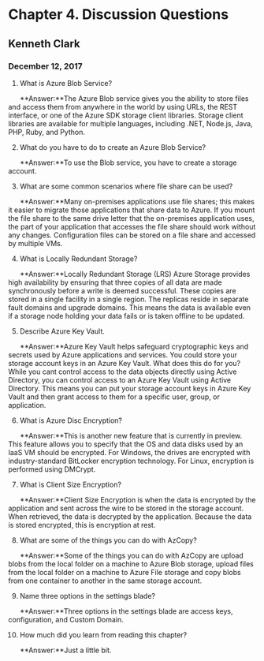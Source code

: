 # Chapter 4. Discussion Questions
## Kenneth Clark
### December 12, 2017  


1.	What is Azure Blob Service?

&nbsp;&nbsp;&nbsp;&nbsp;&nbsp;&nbsp;**Answer:**The Azure Blob service gives you the ability to store files and access them from anywhere in the world by using URLs, the REST interface, or one of the Azure SDK storage client libraries. Storage client libraries are available for multiple languages, including .NET, Node.js, Java, PHP, Ruby, and Python.

2.	What do you have to do to create an Azure Blob Service?

&nbsp;&nbsp;&nbsp;&nbsp;&nbsp;&nbsp;**Answer:**To use the Blob service, you have to create a storage account.

3.	What are some common scenarios where file share can be used?

&nbsp;&nbsp;&nbsp;&nbsp;&nbsp;&nbsp;**Answer:**Many on-premises applications use file shares; this makes it easier to migrate those applications that share data to Azure. If you mount the file share to the same drive letter that the on-premises application uses, the part of your application that accesses the file share should work without any changes. Configuration files can be stored on a file share and accessed by multiple VMs.

4.	What is Locally Redundant Storage?

&nbsp;&nbsp;&nbsp;&nbsp;&nbsp;&nbsp;**Answer:**Locally Redundant Storage (LRS) Azure Storage provides high availability by ensuring that three copies of all data are made synchronously before a write is deemed successful. These copies are stored in a single facility in a single region. The replicas reside in separate fault domains and upgrade domains. This means the data is available even if a storage node holding your data fails or is taken offline to be updated.

5.	Describe Azure Key Vault.

&nbsp;&nbsp;&nbsp;&nbsp;&nbsp;&nbsp;**Answer:**Azure Key Vault helps safeguard cryptographic keys and secrets used by Azure applications and services. You could store your storage account keys in an Azure Key Vault. What does this do for you? While you cant control access to the data objects directly using Active Directory, you can control access to an Azure Key Vault using Active Directory. This means you can put your storage account keys in Azure Key Vault and then grant access to them for a specific user, group, or application.

6.	What is Azure Disc Encryption?

&nbsp;&nbsp;&nbsp;&nbsp;&nbsp;&nbsp;**Answer:**This is another new feature that is currently in preview. This feature allows you to specify that the OS and data disks used by an IaaS VM should be encrypted. For Windows, the drives are encrypted with industry-standard BitLocker encryption technology. For Linux, encryption is performed using DMCrypt.

7.	What is Client Size Encryption?

&nbsp;&nbsp;&nbsp;&nbsp;&nbsp;&nbsp;**Answer:**Client Size Encryption is when the data is encrypted by the application and sent across the wire to be stored in the storage account. When retrieved, the data is decrypted by the application. Because the data is stored encrypted, this is encryption at rest.

8.	What are some of the things you can do with AzCopy?

&nbsp;&nbsp;&nbsp;&nbsp;&nbsp;&nbsp;**Answer:**Some of the things you can do with AzCopy are upload blobs from the local folder on a machine to Azure Blob storage, upload files from the local folder on a machine to Azure File storage and copy blobs from one container to another in the same storage account.

9.	Name three options in the settings blade?

&nbsp;&nbsp;&nbsp;&nbsp;&nbsp;&nbsp;**Answer:**Three options in the settings blade are access keys, configuration, and Custom Domain.

10.	How much did you learn from reading this chapter?

&nbsp;&nbsp;&nbsp;&nbsp;&nbsp;&nbsp;**Answer:**Just a little bit.
